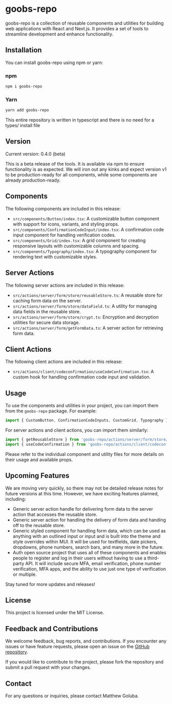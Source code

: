 # goobs-repo

goobs-repo is a collection of reusable components and utilities for building web applications with React and Next.js. It provides a set of tools to streamline development and enhance functionality.

## Installation

You can install goobs-repo using npm or yarn:

### npm

```bash
npm i goobs-repo
```

### Yarn

```bash
yarn add goobs-repo
```

This entire repository is written in typescript and there is no need for a types/ install file

## Version

Current version: 0.4.0 (beta)

This is a beta release of the tools. It is available via npm to ensure functionality is as expected. We will iron out any kinks and expect version v1 to be production-ready for all components, while some components are already production-ready.

## Components

The following components are included in this release:

- `src/components/Button/index.tsx`: A customizable button component with support for icons, variants, and styling props.
- `src/components/ConfirmationCodeInput/index.tsx`: A confirmation code input component for handling verification codes.
- `src/components/Grid/index.tsx`: A grid component for creating responsive layouts with customizable columns and spacing.
- `src/components/Typography/index.tsx`: A typography component for rendering text with customizable styles.

## Server Actions

The following server actions are included in this release:

- `src/actions/server/form/store/reusableStore.ts`: A reusable store for caching form data on the server.
- `src/actions/server/form/store/dataField.ts`: A utility for managing data fields in the reusable store.
- `src/actions/server/form/store/crypt.ts`: Encryption and decryption utilities for secure data storage.
- `src/actions/server/form/getFormData.ts`: A server action for retrieving form data.

## Client Actions

The following client actions are included in this release:

- `src/actions/client/codeconfirmation/useCodeConfirmation.tsx`: A custom hook for handling confirmation code input and validation.

## Usage

To use the components and utilities in your project, you can import them from the `goobs-repo` package. For example:

```jsx
import { CustomButton, ConfirmationCodeInputs, CustomGrid, Typography } from 'goobs-repo/components';
```

For server actions and client actions, you can import them similarly:

```jsx
import { getReusableStore } from 'goobs-repo/actions/server/form/store/reusableStore';
import { useCodeConfirmation } from 'goobs-repo/actions/client/codeconfirmation/useCodeConfirmation';
```

Please refer to the individual component and utility files for more details on their usage and available props.

## Upcoming Features

We are moving very quickly, so there may not be detailed release notes for future versions at this time. However, we have exciting features planned, including:

- Generic server action handle for delivering form data to the server action that accesses the reusable store.
- Generic server action for handling the delivery of form data and handing off to the reusable store.
- Generic styled component for handling form data, which can be used as anything with an outlined input or input and is built into the theme and style overrides within MUI. It will be used for textfields, date pickers, dropdowns, phone numbers, search bars, and many more in the future.
- Auth open source project that uses all of these components and enables people to register and log in their users without having to use a third-party API. It will include secure MFA, email verification, phone number verification, MFA apps, and the ability to use just one type of verification or multiple.

Stay tuned for more updates and releases!

## License

This project is licensed under the MIT License.

## Feedback and Contributions

We welcome feedback, bug reports, and contributions. If you encounter any issues or have feature requests, please open an issue on the [GitHub repository](https://github.com/goobz22/goobs-repo/issues).

If you would like to contribute to the project, please fork the repository and submit a pull request with your changes.

## Contact

For any questions or inquiries, please contact Matthew Goluba.